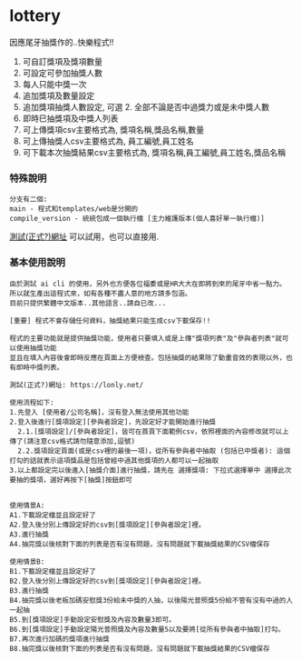 # lottery
因應尾牙抽獎作的..快樂程式!! 


1. 可自訂獎項及獎項數量
2. 可設定可參加抽獎人數
3. 每人只能中獎一次
4. 追加獎項及數量設定
5. 追加獎項抽獎人數設定, 可選 2. 全部不論是否中過獎力或是未中獎人數
6. 即時巳抽獎項及中獎人列表
7. 可上傳獎項csv主要格式為, 獎項名稱,獎品名稱,數量
8. 可上傳抽獎人csv主要格式為, 員工編號,員工姓名
9. 可下載本次抽獎結果csv主要格式為, 獎項名稱,員工編號,員工姓名,獎品名稱


### 特殊說明

```
分支有二個:
main - 程式和templates/web是分開的
compile_version - 統統包成一個執行檔 [主力維護版本(個人喜好單一執行檔)]
```


[測試(正式?)網址](https://lonly.net/) 可以試用，也可以直接用.


### 基本使用說明

```
由於測試 ai cli 的使用，另外也方便各位福委或是HR大大在即將到來的尾牙中省一點力。
所以就生產出這程式來，如有各種不盡人意的地方請多包涵。
目前只提供繁體中文版本..其他語言..請自已改...

[重要] 程式不會存儲任何資料，抽獎結果只能生成csv下載保存!!

程式的主要功能就是提供抽獎功能，使用者只要填入或是上傳"獎項列表"及"參與者列表"就可以使用抽獎功能
並且在填入內容後會即時反應在頁面上方便檢查。包括抽獎的結果除了動畫音效的表現以外，也有即時中獎列表。

測試(正式?)網址: https://lonly.net/

使用流程如下:
1.先登入 [使用者/公司名稱]，沒有登入無法使用其他功能
2.登入後進行[獎項設定][參與者設定]，先設定好才能開始進行抽獎
  2.1.[獎項設定]/[參與者設定]，皆可在首頁下面範例csv，依照裡面的內容修改就可以上傳了(請注意csv格式請勿隨意添加,逗號)
  2.2.獎項設定頁面(或是csv裡的最後一項)，從所有參與者中抽取 (包括已中獎者): 這個打勾的話就表示這項獎品是包括曾經中過其他獎項的人都可以一起抽取
3.以上都設定完以後進入[抽獎介面]進行抽獎，請先在 選擇獎項: 下拉式選擇單中 選擇此次要抽的獎項，選好再按下[抽獎]按鈕即可


使用情景A:
A1.下載設定檔並且設定好了
A2.登入後分別上傳設定好的csv到[獎項設定][參與者設定]裡。
A3.進行抽獎
A4.抽完獎以後核對下面的列表是否有沒有問題，沒有問題就下載抽獎結果的CSV檔保存

使用情景B:
B1.下載設定檔並且設定好了
B2.登入後分別上傳設定好的csv到[獎項設定][參與者設定]裡。
B3.進行抽獎
B4.抽完獎以後老板加碼安慰獎3份給未中獎的人抽，以後陽光普照獎5份給不管有沒有中過的人一起抽
B5.到[獎項設定]手動設定安慰獎及內容及數量3即可。
B6.到[獎項設定]手動設定陽光普照獎及內容及數量5以及要將[從所有參與者中抽取]打勾。
B7.再次進行加碼的獎項進行抽獎
B8.抽完獎以後核對下面的列表是否有沒有問題，沒有問題就下載抽獎結果的CSV檔保存
```